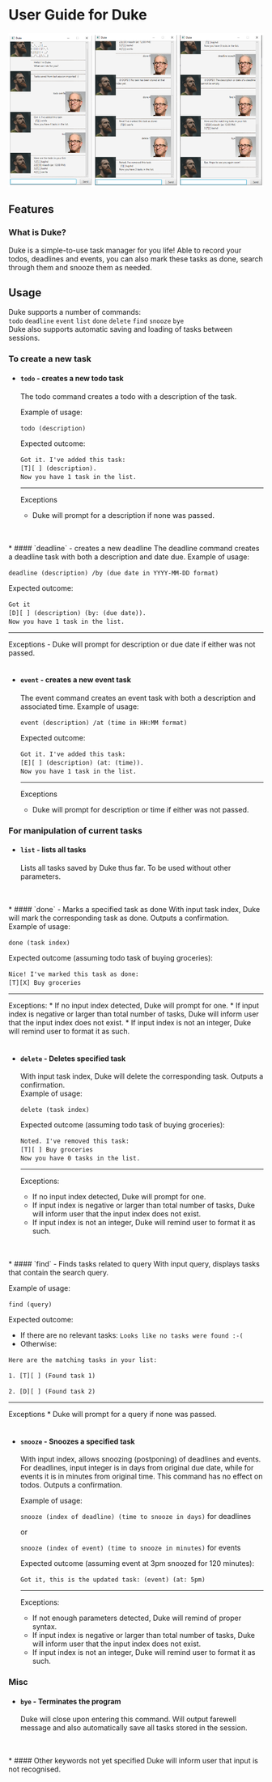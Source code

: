 # User Guide for Duke
![Duke SS](https://raw.githubusercontent.com/NightRaven49/ip/master/docs/Ui.png)
## Features 

### What is Duke?
Duke is a simple-to-use task manager for you life! Able to record your todos, deadlines and events,
you can also mark these tasks as done, search through them and snooze them as needed.
## Usage
Duke supports a number of commands:
<br>
`todo` `deadline` `event` `list` `done` `delete` `find` `snooze` `bye`
<br>
Duke also supports automatic saving and loading of tasks between sessions.
### To create a new task
* #### `todo` - creates a new todo task

  The todo command creates a todo with a description of the task.
  
  Example of usage:
  
  `todo (description)`
  
  Expected outcome:
  
  `Got it. I've added this task:`
  <br>
  `[T][ ] (description).`
  <br>
  `Now you have 1 task in the list.`
  <hr>
  
  Exceptions
  - Duke will prompt for a description if none was passed.
<br>
<br>
* #### `deadline` - creates a new deadline
  The deadline command creates a deadline task with both a description and date due.
  Example of usage:
  
  `deadline (description) /by (due date in YYYY-MM-DD format)`
  
  Expected outcome:

  `Got it`
  <br>
  `[D][ ] (description) (by: (due date)).`
  <br>
  `Now you have 1 task in the list.`
  <hr>
  
  Exceptions
    - Duke will prompt for description or due date if either was not passed.
<br>
<br>
* #### `event` - creates a new event task
  The event command creates an event task with both a description and associated time.
  Example of usage:

  `event (description) /at (time in HH:MM format)`

  Expected outcome:

  `Got it. I've added this task:`
  <br>
  `[E][ ] (description) (at: (time)).`
  <br>
  `Now you have 1 task in the list.`
  <hr>
  
  Exceptions
    - Duke will prompt for description or time if either was not passed.     

### For manipulation of current tasks
* #### `list` - lists all tasks
  Lists all tasks saved by Duke thus far. To be used without other parameters.
<br>
<br>
* #### `done` - Marks a specified task as done
  With input task index, Duke will mark the corresponding task as done. Outputs a confirmation.
  <br>
  Example of usage:
  
  `done (task index)`
  
  Expected outcome (assuming todo task of buying groceries):
  
  `Nice! I've marked this task as done:`
  <br>
  `[T][X] Buy groceries`
  <hr>
  
  Exceptions:
    * If no input index detected, Duke will prompt for one. 
    * If input index is negative or larger than total number of tasks, Duke will inform user that
      the input index does not exist.
    * If input index is not an integer, Duke will remind user to format it as such.
<br>
<br>
* #### `delete` - Deletes specified task
  With input task index, Duke will delete the corresponding task. Outputs a confirmation.
  <br>
  Example of usage:

  `delete (task index)`

  Expected outcome (assuming todo task of buying groceries):

  `Noted. I've removed this task:`
  <br>
  `[T][ ] Buy groceries`
  <br>
  `Now you have 0 tasks in the list.`
  <hr>

  Exceptions:
    * If no input index detected, Duke will prompt for one.
    * If input index is negative or larger than total number of tasks, Duke will inform user that
      the input index does not exist.
    * If input index is not an integer, Duke will remind user to format it as such.
<br>
<br>
* #### `find` - Finds tasks related to query
  With input query, displays tasks that contain the search query.

  Example of usage:
  
  `find (query)`
  
  Expected outcome:
  * If there are no relevant tasks: `Looks like no tasks were found :-(`
  * Otherwise:
    
  `Here are the matching tasks in your list:`
  
  `1. [T][ ] (Found task 1)`

  `2. [D][ ] (Found task 2)`
  <hr>

  Exceptions
    * Duke will prompt for a query if none was passed.
<br>
<br>
* #### `snooze` - Snoozes a specified task
  With input index, allows snoozing (postponing) of deadlines and events. For deadlines, input
  integer is in days from original due date, while for events it is in minutes from original time.
  This command has no effect on todos. Outputs a confirmation.
  
  Example of usage:
  
  `snooze (index of deadline) (time to snooze in days)` for deadlines

  or

  `snooze (index of event) (time to snooze in minutes)` for events

  Expected outcome (assuming event at 3pm snoozed for 120 minutes):

  `Got it, this is the updated task: (event) (at: 5pm)`
  <hr>

  Exceptions:
    * If not enough parameters detected, Duke will remind of proper syntax.
    * If input index is negative or larger than total number of tasks, Duke will inform user that
      the input index does not exist.
    * If input index is not an integer, Duke will remind user to format it as such.
  
### Misc
* #### `bye` - Terminates the program
  Duke will close upon entering this command. Will output farewell message and also automatically
  save all tasks stored in the session.
<br>
<br>
* #### Other keywords not yet specified
  Duke will inform user that input is not recognised.
